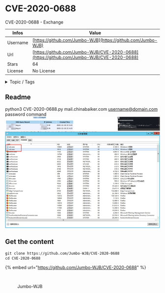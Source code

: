 # CVE-2020-0688

CVE-2020-0688 - Exchange

| Infos    | Value                                                              |
| -------- | -------------------------------------------------------------------|
| Username | [https://github.com/Jumbo-WJB](https://github.com/Jumbo-WJB) |
| Url      | [https://github.com/Jumbo-WJB/CVE-2020-0688](https://github.com/Jumbo-WJB/CVE-2020-0688)                                               |
| Stars    | 64                                                          |
| License  | No License                                                        |

<details>

<summary>Topic / Tags</summary>



</details>

## Readme

python3 CVE-2020-0688.py mail.chinabaiker.com username@domain.com password command
![exp](https://github.com/Jumbo-WJB/CVE-2020-0688/raw/master/Snipaste_2020-02-26_20-36-56.jpg)
![exp](https://github.com/Jumbo-WJB/CVE-2020-0688/raw/master/lx_clip1582775250707.jpg)



## Get the content

```
git clone https://github.com/Jumbo-WJB/CVE-2020-0688
cd CVE-2020-0688
```

{% embed url="https://github.com/Jumbo-WJB/CVE-2020-0688" %}

<figure><img src="https://avatars.githubusercontent.com/u/7954518?v=4" alt=""><figcaption><p>Jumbo-WJB</p></figcaption></figure>
